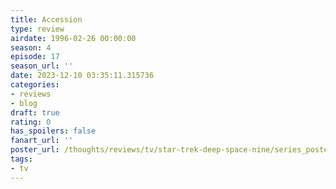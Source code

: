 ```yaml
---
title: Accession
type: review
airdate: 1996-02-26 00:00:00
season: 4
episode: 17
season_url: ''
date: 2023-12-10 03:35:11.315736
categories:
- reviews
- blog
draft: true
rating: 0
has_spoilers: false
fanart_url: ''
poster_url: /thoughts/reviews/tv/star-trek-deep-space-nine/series_poster.jpg
tags:
- tv
---
```


